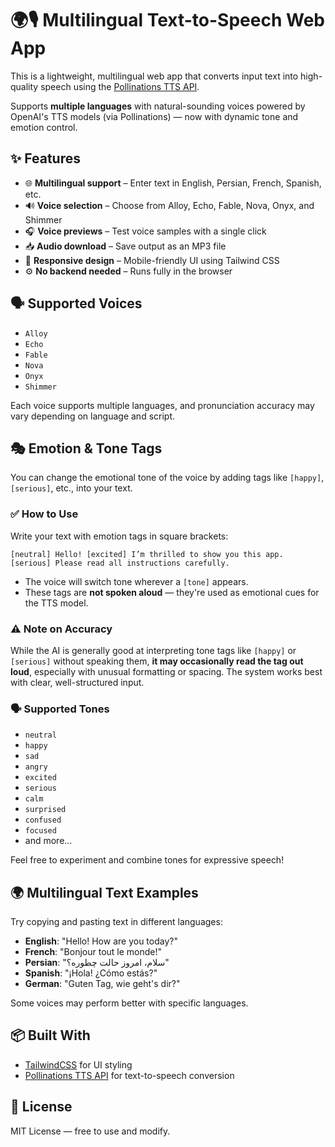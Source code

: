 # 🌍🎙️ Multilingual Text-to-Speech Web App

This is a lightweight, multilingual web app that converts input text into high-quality speech using the [Pollinations TTS API](https://pollinations.ai).

Supports **multiple languages** with natural-sounding voices powered by OpenAI's TTS models (via Pollinations) — now with dynamic tone and emotion control. 


## ✨ Features

- 🌐 **Multilingual support** – Enter text in English, Persian, French, Spanish, etc.
- 🔊 **Voice selection** – Choose from Alloy, Echo, Fable, Nova, Onyx, and Shimmer
- 🎧 **Voice previews** – Test voice samples with a single click
- 📥 **Audio download** – Save output as an MP3 file
- 📱 **Responsive design** – Mobile-friendly UI using Tailwind CSS
- ⚙️ **No backend needed** – Runs fully in the browser


## 🗣️ Supported Voices

* `Alloy`
* `Echo`
* `Fable`
* `Nova`
* `Onyx`
* `Shimmer`

Each voice supports multiple languages, and pronunciation accuracy may vary depending on language and script.

## 🎭 Emotion & Tone Tags

You can change the emotional tone of the voice by adding tags like `[happy]`, `[serious]`, etc., into your text.

### ✅ How to Use

Write your text with emotion tags in square brackets:

```
[neutral] Hello! [excited] I’m thrilled to show you this app. [serious] Please read all instructions carefully.
```

- The voice will switch tone wherever a `[tone]` appears.
- These tags are **not spoken aloud** — they're used as emotional cues for the TTS model.


### ⚠️ Note on Accuracy

While the AI is generally good at interpreting tone tags like `[happy]` or `[serious]` without speaking them,
**it may occasionally read the tag out loud**, especially with unusual formatting or spacing.
The system works best with clear, well-structured input.


### 🗣️ Supported Tones

- `neutral`
- `happy`
- `sad`
- `angry`
- `excited`
- `serious`
- `calm`
- `surprised`
- `confused`
- `focused`
- and more...

Feel free to experiment and combine tones for expressive speech!


## 🌍 Multilingual Text Examples

Try copying and pasting text in different languages:

* **English**: "Hello! How are you today?"
* **French**: "Bonjour tout le monde!"
* **Persian**: "سلام، امروز حالت چطوره؟"
* **Spanish**: "¡Hola! ¿Cómo estás?"
* **German**: "Guten Tag, wie geht's dir?"


Some voices may perform better with specific languages.


## 📦 Built With

* [TailwindCSS](https://tailwindcss.com) for UI styling
* [Pollinations TTS API](https://pollinations.ai) for text-to-speech conversion



## 📄 License

MIT License — free to use and modify.

